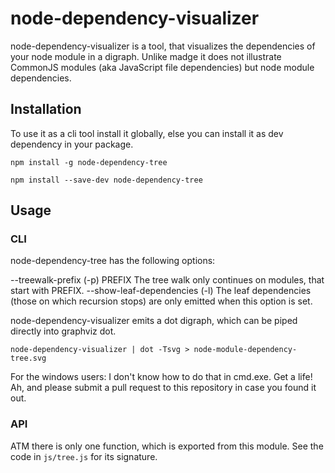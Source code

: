 # node-dependency-visualizer

node-dependency-visualizer is a tool, that visualizes the dependencies of your node module in a digraph. Unlike madge it does not illustrate CommonJS modules (aka JavaScript file dependencies) but node module dependencies.

## Installation

To use it as a cli tool install it globally, else you can install it as dev dependency in your package.

```
npm install -g node-dependency-tree
```

```
npm install --save-dev node-dependency-tree
```

## Usage

### CLI

node-dependency-tree has the following options:

--treewalk-prefix (-p) PREFIX The tree walk only continues on modules, that start with PREFIX.
--show-leaf-dependencies (-l) The leaf dependencies (those on which recursion stops) are only emitted when this option is set.

node-dependency-visualizer emits a dot digraph, which can be piped directly into graphviz dot.

```
node-dependency-visualizer | dot -Tsvg > node-module-dependency-tree.svg
```

For the windows users: I don't know how to do that in cmd.exe. Get a life! Ah, and please submit a pull request to this repository in case you found it out.

### API

ATM there is only one function, which is exported from this module. See the code in `js/tree.js` for its signature.


